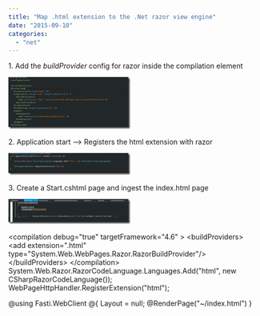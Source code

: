 ```yaml
---
title: "Map .html extension to the .Net razor view engine"
date: "2015-09-10"
categories: 
  - "net"
---
```


1\. Add the _buildProvider_ config for razor inside the compilation element

[![image](images/image_thumb2.png "image")](/wp-content/uploads/2015/09/image2.png)

2\. Application start –> Registers the html extension with razor

[![image](images/image_thumb1.png "image")](/wp-content/uploads/2015/09/image1.png)

3\. Create a Start.cshtml page and ingest the index.html page

[![image](images/image_thumb3.png "image")](/wp-content/uploads/2015/09/image3.png)

<compilation debug\="true" targetFramework\="4.6" \> <buildProviders\> <add extension\=".html" type\="System.Web.WebPages.Razor.RazorBuildProvider"/> </buildProviders\> </compilation\> System.Web.Razor.RazorCodeLanguage.Languages.Add("html", new CSharpRazorCodeLanguage()); WebPageHttpHandler.RegisterExtension("html");

@using Fasti.WebClient @{ Layout \= null; @RenderPage("~/index.html") } <!-- Version + @System.Reflection.Assembly.GetAssembly(typeof (Startup)).GetName().Version.ToString(); \-->
